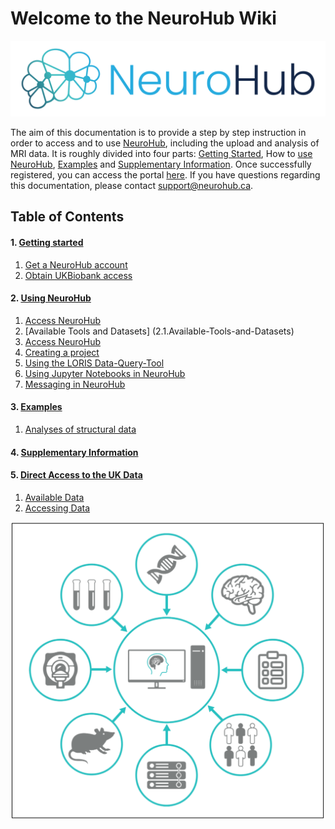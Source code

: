 # **Welcome to the NeuroHub Wiki**

![](https://github.com/neurohub/neurohub_documentation/blob/master/images/NeuroHub_RGB.png)

The aim of this documentation is to provide a step by step instruction in order to access and to use [NeuroHub](https://neurohub.ca/), including the upload and analysis of MRI data. 
It is roughly divided into four parts: [Getting Started](1.0.Getting-started), How to [use NeuroHub](2.1.Access-NeuroHub), [Examples](3.0.Examples) and [Supplementary Information](4.0.Supplementary-Information). 
Once successfully registered, you can access the portal [here](https://portal.neurohub.ca).
If you have questions regarding this documentation, please contact support@neurohub.ca.


## Table of Contents
#### 1. [Getting started](1.0.Getting-started)
  1. [Get a NeuroHub account](1.1.Get-a-NeuroHub-account)
  2. [Obtain UKBiobank access](1.2.UKBiobank-Access-Request)

#### 2. [Using NeuroHub](2.0.Using-NeuroHub)
  1. [Access NeuroHub](2.1.Access-NeuroHub)
  2. [Available Tools and Datasets] (2.1.Available-Tools-and-Datasets)
  3. [Access NeuroHub](2.2.Access-NeuroHub)
  2. [Creating a project](2.3.Creating-a-project)
  3. [Using the LORIS Data-Query-Tool](2.6.Using-the-LORIS-Data-Query-Tool-(DQT))
  4. [Using Jupyter Notebooks in NeuroHub](2.4.Jupyter-Notebooks)
  5. [Messaging in NeuroHub](2.5.Messaging)

#### 3. [Examples](3.0.Examples)
  1. [Analyses of structural data](3.1.Example-1-Analyses-of-structural-data)


#### 4. [Supplementary Information](4.0.Supplementary-Information)

#### 5. [Direct Access to the UK Data](5.0.Direct-UKB-Access-On-Compute-Canada)
  1. [Available Data](5.1.Available-Data)  
  2. [Accessing Data](5.2.Accessing-Data)

![](img/neurohub_cr_ov.png)
